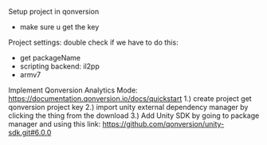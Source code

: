 Setup project in qonversion
- make sure u get the key

Project settings:
double check if we have to do this:
- get packageName
- scripting backend: il2pp
- armv7

Implement Qonversion Analytics Mode: https://documentation.qonversion.io/docs/quickstart
1.) create project get qonversion project key
2.) import unity external dependency manager by clicking the thing from the download
3.) Add Unity SDK by going to package manager and using this link: https://github.com/qonversion/unity-sdk.git#6.0.0